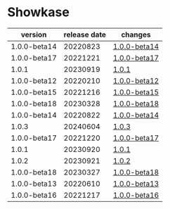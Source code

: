 # Showkase	


|version|release date|changes|
|---|---|---|
|1.0.0-beta14|20220823|[1.0.0-beta14](./1.0.0-beta14-20220823.md)|
|1.0.0-beta17|20221221|[1.0.0-beta17](./1.0.0-beta17-20221221.md)|
|1.0.1|20230919|[1.0.1](./1.0.1-20230919.md)|
|1.0.0-beta12|20220210|[1.0.0-beta12](./1.0.0-beta12-20220210.md)|
|1.0.0-beta15|20221216|[1.0.0-beta15](./1.0.0-beta15-20221216.md)|
|1.0.0-beta18|20230328|[1.0.0-beta18](./1.0.0-beta18-20230328.md)|
|1.0.0-beta14|20220822|[1.0.0-beta14](./1.0.0-beta14-20220822.md)|
|1.0.3|20240604|[1.0.3](./1.0.3-20240604.md)|
|1.0.0-beta17|20221220|[1.0.0-beta17](./1.0.0-beta17-20221220.md)|
|1.0.1|20230920|[1.0.1](./1.0.1-20230920.md)|
|1.0.2|20230921|[1.0.2](./1.0.2-20230921.md)|
|1.0.0-beta18|20230327|[1.0.0-beta18](./1.0.0-beta18-20230327.md)|
|1.0.0-beta13|20220610|[1.0.0-beta13](./1.0.0-beta13-20220610.md)|
|1.0.0-beta16|20221217|[1.0.0-beta16](./1.0.0-beta16-20221217.md)|
